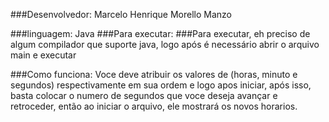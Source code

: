 ###Desenvolvedor: Marcelo Henrique Morello Manzo

###linguagem: Java
###Para executar:
###Para executar, eh preciso de algum compilador que suporte java, logo após é necessário abrir o arquivo main e executar

###Como funciona:
Voce deve atribuir os valores de (horas, minuto e segundos) respectivamente em sua ordem e logo apos iniciar, após isso, basta colocar o numero de segundos que voce deseja avançar e retroceder, então ao iniciar o arquivo, ele mostrará os novos horarios.



